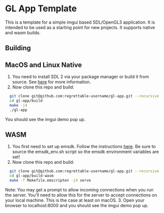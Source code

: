 # GL App Template

This is a template for a simple imgui based SDL/OpenGL3 application. It is intended to be used as a starting point for new projects. It supports native and wasm builds.

## Building

## MacOS and Linux Native
1. You need to install SDL 2 via your package manager or build it from source. See [here](https://wiki.libsdl.org/SDL2/Installation) for more information.
2. Now clone this repo and build:
  ```bash
    git clone git@github.com:regrettable-username/gl-app.git --recursive
    cd gl-app/build
    make -j4
    ./gl-app
  ```
  You should see the imgui demo pop up.

  ## WASM
  1. You first need to set up emsdk. Follow the instructions [here](https://emscripten.org/docs/getting_started/downloads.html). Be sure to source the emsdk_env.sh script so the emsdk environment variables are set!
2. Now clone this repo and build:
  ```bash
    git clone git@github.com:regrettable-username/gl-app.git --recursive
    cd gl-app/build-wasm
    make -f Makefile.emscripten -j4 serve
  ```
  Note: You may get a prompt to allow incoming connections when you run the server. You'll need to allow this for the server to accept connections on your local machine. This is the case at least on macOS.
  3. Open your browser to localhost:8000 and you should see the imgui demo pop up.
